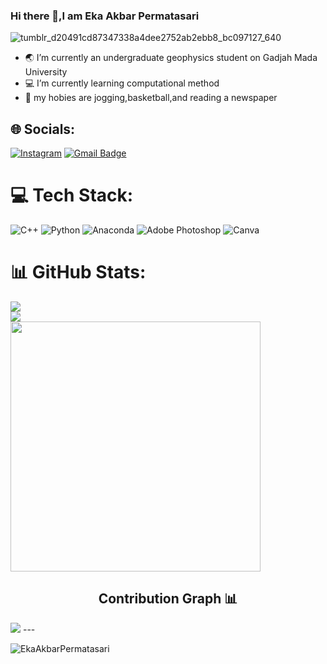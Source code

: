 ### Hi there 👋,I am Eka Akbar Permatasari
![tumblr_d20491cd87347338a4dee2752ab2ebb8_bc097127_640](https://media0.giphy.com/media/2y98KScHKeaQM/200w.webp?cid=ecf05e477tr4p5xspmt58ei0ppal9deco5mtwi3an69fmpfw&rid=200w.webp&ct=g)


- :earth_asia: I’m currently an undergraduate geophysics student on Gadjah Mada University
- :computer: I’m currently learning computational method
- :eyes: my hobies are jogging,basketball,and reading a newspaper
## 🌐 Socials:
[![Instagram](https://img.shields.io/badge/Instagram-%23E4405F.svg?logo=Instagram&logoColor=white)](https://instagram.com/akbar_ekabaaar16)
[![Gmail Badge](https://img.shields.io/badge/-12.ekaakbar.9f@gmail.com-c14438?style=flat&logo=Gmail&logoColor=white&link=mailto:12.ekaakbar.9f@gmail.com)](mailto:12.ekaakbar.9f@gmail.com)

# 💻 Tech Stack:
![C++](https://img.shields.io/badge/c++-%2300599C.svg?style=flat&logo=c%2B%2B&logoColor=white) ![Python](https://img.shields.io/badge/python-3670A0?style=flat&logo=python&logoColor=ffdd54) ![Anaconda](https://img.shields.io/badge/Anaconda-%2344A833.svg?style=flat&logo=anaconda&logoColor=white) ![Adobe Photoshop](https://img.shields.io/badge/adobephotoshop-%2331A8FF.svg?style=flat&logo=adobephotoshop&logoColor=white) ![Canva](https://img.shields.io/badge/Canva-%2300C4CC.svg?style=flat&logo=Canva&logoColor=white)
# 📊 GitHub Stats:
![](https://github-readme-stats.vercel.app/api?username=EkaAkbarPermatasari&theme=tokyonight&hide_border=false&include_all_commits=true&count_private=false)<br/>
![](https://github-readme-streak-stats.herokuapp.com/?user=&theme=EkaAkbarPermatasaritokyonight&hide_border=false)<br/>
<img width="400px" src="https://github-readme-streak-stats.herokuapp.com/?user=EkaAkbarPermatasari&show_icons=true&theme=tokyonight" />
<p/>
<h2 align="center">Contribution Graph 📊</h2>
<img src="https://activity-graph.herokuapp.com/graph?username=EkaAkbarPermatasari&theme=chartreuse-dark" />  
---
<p align=left> <img src=https://komarev.com/ghpvc/?username=EkaAkbarPermatasari alt=EkaAkbarPermatasari /> </p>
